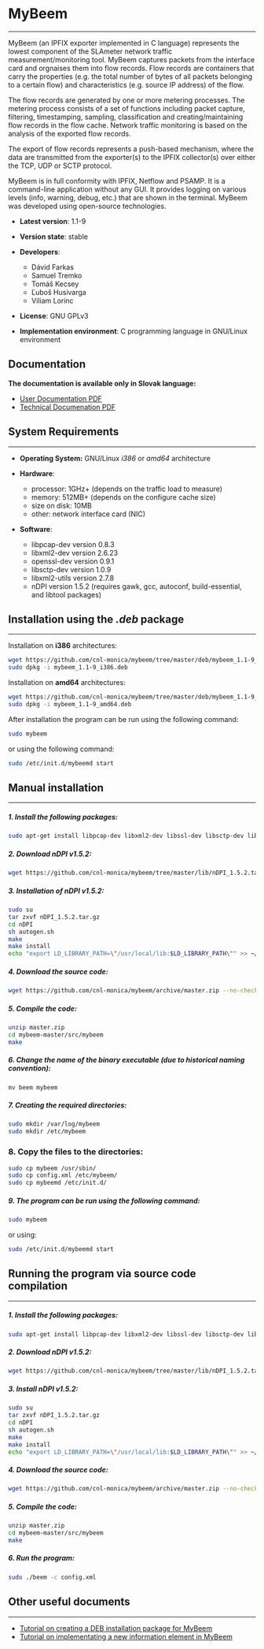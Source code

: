 # MyBeem
--------

MyBeem (an IPFIX exporter implemented in C language) represents the lowest component of the SLAmeter network traffic measurement/monitoring tool. MyBeem captures packets from the interface card and orgnaises them into flow records. Flow records are containers that carry the properties (e.g. the total number of bytes of all packets belonging to a certain flow) and characteristics (e.g. source IP address) of the flow. 

The flow records are generated by one or more metering processes. The metering process consists of a set of functions including packet capture, filtering, timestamping, sampling, classification and creating/maintaining flow records in the flow cache. Network traffic monitoring is based on the analysis of the exported flow records.

The export of flow records represents a push-based mechanism, where the data are transmitted from the exporter(s) to the IPFIX collector(s) over either the TCP, UDP or SCTP protocol.

MyBeem is in full conformity with IPFIX, Netflow and PSAMP. It is a command-line application without any GUI. It provides logging on various levels (info, warning, debug, etc.) that are shown in the terminal. MyBeem was developed using open-source technologies.

*  **Latest version**: 1.1-9 
*  **Version state**: stable
*  **Developers**:
      *   Dávid Farkas
      *   Samuel Tremko
      *   Tomáš Kecsey
      *   Ľuboš Husivarga
      *   Viliam Lorinc
 
*   **License**: GNU GPLv3
*   **Implementation environment**: C programming language in GNU/Linux environment 

## Documentation

**The documentation is available only in Slovak language:**
 * [User Documentation PDF](https://github.com/cnl-monica/mybeem/tree/master/doc/mybeem_v1.1-9_PP.pdf)
 * [Technical Documenation PDF](https://github.com/cnl-monica/mybeem/tree/master/doc/mybeem_v1.1-9_SP.pdf)

## System Requirements
-----------------------
* **Operating System:** GNU/Linux *i386* or *amd64* architecture

*  **Hardware**:
      *   processor: 1GHz+ (depends on the traffic load to measure)
      *   memory: 512MB+ (depends on the configure cache size)
      *   size on disk: 10MB
      *   other: network interface card (NIC)

*  **Software**:
      *   libpcap-dev version 0.8.3
      *   libxml2-dev version 2.6.23
      *   openssl-dev version 0.9.1
      *   libsctp-dev version 1.0.9
      *   libxml2-utils version 2.7.8
      *   nDPI version 1.5.2 (requires gawk, gcc, autoconf, build-essential, and libtool packages)


## Installation using the *.deb* package
--------------------------------------------
Installation on **i386** architectures:
```bash
wget https://github.com/cnl-monica/mybeem/tree/master/deb/mybeem_1.1-9_i386.deb --no-check-certificate
sudo dpkg -i mybeem_1.1-9_i386.deb
```

Installation on **amd64** architectures:
```bash
wget https://github.com/cnl-monica/mybeem/tree/master/deb/mybeem_1.1-9_amd64.deb --no-check-certificate
sudo dpkg -i mybeem_1.1-9_amd64.deb
```

After installation the program can be run using the following command:
```bash
sudo mybeem
```
or using the following command:
```bash
sudo /etc/init.d/mybeemd start
```

## Manual installation 
-------------------------------
##### 1. Install the following packages:
```bash
sudo apt-get install libpcap-dev libxml2-dev libssl-dev libsctp-dev libsctp-dev libssl0.9.8 libsctp-dev libxml2-utils gawk gcc autoconf build-essential libtool
```
##### 2. Download nDPI v1.5.2:
```bash
wget https://github.com/cnl-monica/mybeem/tree/master/lib/nDPI_1.5.2.tar.gz --no-check-certificate
```
##### 3. Installation of nDPI v1.5.2:
```bash
sudo su
tar zxvf nDPI_1.5.2.tar.gz
cd nDPI
sh autogen.sh
make
make install
echo "export LD_LIBRARY_PATH=\"/usr/local/lib:$LD_LIBRARY_PATH\"" >> ~/.bashrc
```
##### 4. Download the source code:
```bash
wget https://github.com/cnl-monica/mybeem/archive/master.zip --no-check-certificate
```
##### 5. Compile the code:
```bash
unzip master.zip
cd mybeem-master/src/mybeem
make
```
##### 6. Change the name of the binary executable (due to historical naming convention):
```bash
mv beem mybeem
```
##### 7. Creating the required directories:
```bash
sudo mkdir /var/log/mybeem
sudo mkdir /etc/mybeem
```
### 8. Copy the files to the directories:
```bash
sudo cp mybeem /usr/sbin/
sudo cp config.xml /etc/mybeem/
sudo cp mybeemd /etc/init.d/
```
##### 9. The program can be run using the following command:
```bash
sudo mybeem
```
or using:
```bash
sudo /etc/init.d/mybeemd start
```

## Running the program via source code compilation
------------------------------------------------
##### 1. Install the following packages:
```bash
sudo apt-get install libpcap-dev libxml2-dev libssl-dev libsctp-dev libsctp-dev libssl0.9.8 libsctp-dev libxml2-utils gawk gcc autoconf build-essential libtool
```
##### 2. Download nDPI v1.5.2:
```bash
wget https://github.com/cnl-monica/mybeem/tree/master/lib/nDPI_1.5.2.tar.gz --no-check-certificate
```
##### 3. Install nDPI v1.5.2:
```bash
sudo su
tar zxvf nDPI_1.5.2.tar.gz
cd nDPI
sh autogen.sh
make
make install
echo "export LD_LIBRARY_PATH=\"/usr/local/lib:$LD_LIBRARY_PATH\"" >> ~/.bashrc
```
##### 4. Download the source code:
```bash
wget https://github.com/cnl-monica/mybeem/archive/master.zip --no-check-certificate
```
##### 5. Compile the code:
```bash
unzip master.zip
cd mybeem-master/src/mybeem
make
```
##### 6. Run the program:
```bash
sudo ./beem -c config.xml
```

## Other useful documents
------------------------------------------------
 *   [Tutorial on creating a DEB installation package for MyBeem](mybeem_debian)
 *   [Tutorial on implementating a new information element in MyBeem](mybeem_newIE)
